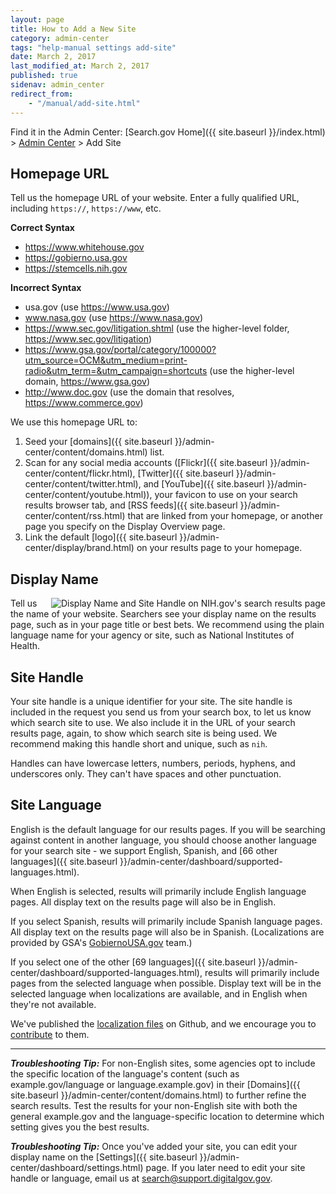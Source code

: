 ```yaml
---
layout: page
title: How to Add a New Site
category: admin-center
tags: "help-manual settings add-site"
date: March 2, 2017
last_modified_at: March 2, 2017
published: true
sidenav: admin_center
redirect_from:
    - "/manual/add-site.html"
---
```


Find it in the Admin Center: [Search.gov Home]({{ site.baseurl }}/index.html) > [Admin Center](https://search.usa.gov/sites/) > Add Site

## Homepage URL

Tell us the homepage URL of your website. Enter a fully qualified URL, including `https://`, `https://www`, etc. 

**Correct Syntax**

* https://www.whitehouse.gov     
* https://gobierno.usa.gov  
* https://stemcells.nih.gov

**Incorrect Syntax**

* usa.gov (use https://www.usa.gov)  
* www.nasa.gov (use https://www.nasa.gov)  
* https://www.sec.gov/litigation.shtml (use the higher-level folder, https://www.sec.gov/litigation)  
* https://www.gsa.gov/portal/category/100000?utm_source=OCM&utm_medium=print-radio&utm_term=&utm_campaign=shortcuts (use the higher-level domain, https://www.gsa.gov)
* http://www.doc.gov (use the domain that resolves, https://www.commerce.gov)  

We use this homepage URL to: 

1. Seed your [domains]({{ site.baseurl }}/admin-center/content/domains.html) list.
1. Scan for any social media accounts ([Flickr]({{ site.baseurl }}/admin-center/content/flickr.html), [Twitter]({{ site.baseurl }}/admin-center/content/twitter.html), and [YouTube]({{ site.baseurl }}/admin-center/content/youtube.html)), your favicon to use on your search results browser tab, and [RSS feeds]({{ site.baseurl }}/admin-center/content/rss.html) that are linked from your homepage, or another page you specify on the Display Overview page.
1. Link the default [logo]({{ site.baseurl }}/admin-center/display/brand.html) on your results page to your homepage.

## Display Name

<a href="{{ site.url }}/assets/img/site/DisplayName_SiteHandle_800.png"><img style="float: right;" src="{{ site.url }}/assets/img/site/DisplayName_SiteHandle_800.png" alt="Display Name and Site Handle on NIH.gov's search results page"></a>Tell us the name of your website. Searchers see your display name on the results page, such as in your page title or best bets. We recommend using the plain language name for your agency or site, such as National Institutes of Health. 

## Site Handle

Your site handle is a unique identifier for your site. The site handle is included in the request you send us from your search box, to let us know which search site to use. We also include it in the URL of your search results page, again, to show which search site is being used. We recommend making this handle short and unique, such as `nih`.

Handles can have lowercase letters, numbers, periods, hyphens, and underscores only. They can't have spaces and other punctuation.


## Site Language

English is the default language for our results pages. If you will be searching against content in another language, you should choose another language for your search site - we support English, Spanish, and [66 other languages]({{ site.baseurl }}/admin-center/dashboard/supported-languages.html). 

When English is selected, results will primarily include English language pages. All display text on the results page will also be in English. 

If you select Spanish, results will primarily include Spanish language pages. All display text on the results page will also be in Spanish. (Localizations are provided by GSA's [GobiernoUSA.gov](https://gobierno.usa.gov/) team.)

If you select one of the other [69 languages]({{ site.baseurl }}/admin-center/dashboard/supported-languages.html), results will primarily include pages from the selected language when possible. Display text will be in the selected language when localizations are available, and in English when they're not available.

We've published the [localization files](https://github.com/GSA/punchcard/tree/master/localizations) on Github, and we encourage you to [contribute](https://github.com/GSA/punchcard/blob/master/CONTRIBUTING.md) to them.

---

***Troubleshooting Tip:*** For non-English sites, some agencies opt to include the specific location of the language's content (such as example.gov/language or language.example.gov) in their [Domains]({{ site.baseurl }}/admin-center/content/domains.html) to further refine the search results. Test the results for your non-English site with both the general example.gov and the language-specific location to determine which setting gives you the best results.

***Troubleshooting Tip:*** Once you've added your site, you can edit your display name on the [Settings]({{ site.baseurl }}/admin-center/dashboard/settings.html) page. If you later need to edit your site handle or language, email us at <search@support.digitalgov.gov>.

